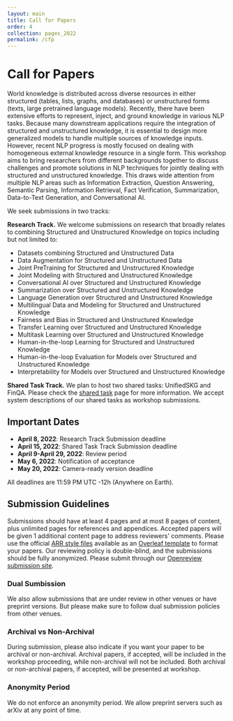 ```yaml
---
layout: main
title: Call for Papers
order: 4
collection: pages_2022
permalink: /cfp
---
```


# Call for Papers
World knowledge is distributed across diverse resources in either structured (tables, lists, graphs, and databases) or unstructured forms (texts, large pretrained language models). Recently, there have been extensive efforts to represent, inject, and ground knowledge in various NLP tasks. Because many downstream applications require the integration of structured and unstructured knowledge, it is essential to design more generalized models to handle multiple sources of knowledge inputs. However, recent NLP progress is mostly focused on dealing with homogeneous external knowledge resource in a single form. This workshop aims to bring researchers from different backgrounds together to discuss challenges and promote solutions in NLP techniques for jointly dealing with structured and unstructured knowledge. This draws wide attention from multiple NLP areas such as Information Extraction, Question Answering, Semantic Parsing, Information Retrieval, Fact Verification, Summarization, Data-to-Text Generation, and Conversational AI.

We seek submissions in two tracks:

<b> Research Track.</b> We welcome submissions on research that broadly relates to combining Structured and Unstructured Knowledge on topics including but not limited to: 
- Datasets combining Structured and Unstructured Data
- Data Augmentation for Structured and Unstructured Data
- Joint PreTraining for Structured and Unstructured Knowledge
- Joint Modeling with Structured and Unstructured Knowledge
- Conversational AI over Structured and Unstructured Knowledge
- Summarization over Structured and Unstructured Knowledge
- Language Generation over Structured and Unstructured Knowledge
- Multilingual Data and Modeling for Structured and Unstructured Knowledge
- Fairness and Bias in Structured and Unstructured Knowledge
- Transfer Learning over Structured and Unstructured Knowledge
- Multitask Learning over Structured and Unstructured Knowledge
- Human-in-the-loop Learning for Structured and Unstructured Knowledge
- Human-in-the-loop Evaluation for Models over Structured and Unstructured Knowledge
- Interpretability for Models over Structured and Unstructured Knowledge

<b> Shared Task Track.</b> We plan to host two shared tasks: UnifiedSKG and FinQA. Please check the [shared task](https://suki-workshop.github.io/shared_task) page for more information. We accept system descriptions of our shared tasks as workshop submissions.

## Important Dates
<!-- - <s>**August 14, 2020**:              Submission deadline</s> -->
<!-- - **August 21, 2020**:              Submission deadline extended! -->
<!-- - **September 15, 2020**:           Retraction of workshop papers accepted for EMNLP (main conference) -->
- **April 8, 2022**:              Research Track Submission deadline
- **April 15, 2022**:             Shared Task Track Submission deadline
- **April 9-April 29, 2022**:     Review period
- **May 6, 2022**:                Notification of acceptance
- **May 20, 2022**:               Camera-ready version deadline

All deadlines are 11:59 PM UTC -12h (Anywhere on Earth).

## Submission Guidelines
Submissions should have at least 4 pages and at most 8 pages of content, plus unlimited pages for references and appendices.
Accepted papers will be given 1 additional content page to address reviewers' comments.
Please use the official [ARR style files](https://github.com/acl-org/acl-style-files) available as an [Overleaf template](https://www.overleaf.com/project/5f64f1fb97c4c50001b60549) to format your papers.
Our reviewing policy is double-blind, and the submissions should be fully anonymized.
Please submit through our [Openreview submission site](https://openreview.net/group?id=aclweb.org/NAACL/2022/Workshop/SUKI).

### Dual Sumbission
We also allow submissions that are under review in other venues or have preprint versions.
But please make sure to follow dual submission policies from other venues.
<!-- Especially, you can submit your NAACL 2022 submissions to this workshop as well. -->

### Archival vs Non-Archival
During submission, please also indicate if you want your paper to be archival or non-archival.
Archival papers, if accepted, will be included in the workshop proceeding, while non-archival will not be included.
Both archival or non-archival papers, if accepted, will be presented at workshop.

### Anonymity Period
We do not enforce an anonymity period. We allow preprint servers such as arXiv at any point of time.